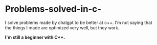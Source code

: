 # Problems-solved-in-c-
I solve problems made by chatgpt to be better at c++.
I'm not saying that the things I made are optimized very well, but they work.

**I'm still a beginner with C++.**
